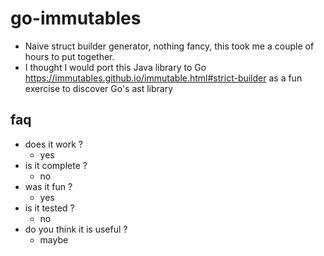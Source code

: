 # go-immutables

- Naive struct builder generator, nothing fancy, this took me a couple of hours to put together.
- I thought I would port this Java library to Go https://immutables.github.io/immutable.html#strict-builder as a fun
exercise to discover Go's ast library 

## faq

- does it work ?
  - yes 
- is it complete ?
  - no
- was it fun ?
  - yes
- is it tested ?
  - no
- do you think it is useful ?
  - maybe